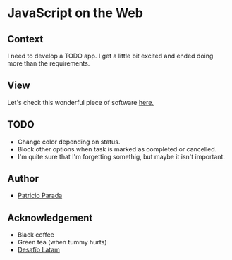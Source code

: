 # JavaScript on the Web

## Context

I need to develop a TODO app. I get a little bit excited and ended doing more than the requirements.

## View

Let's check this wonderful piece of software [here.](https://pelafustan.github.io/js_in_web-challenge_05/)

## TODO

* Change color depending on status.
* Block other options when task is marked as completed or cancelled.
* I'm quite sure that I'm forgetting somethig, but maybe it isn't important.

## Author

* [Patricio Parada](https://github.com/pelafustan)

## Acknowledgement

* Black coffee
* Green tea (when tummy hurts)
* [Desafío Latam](https://desafiolatam.com)

